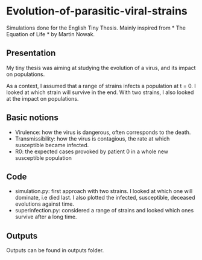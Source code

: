 # Evolution-of-parasitic-viral-strains
Simulations done for the English Tiny Thesis.
Mainly inspired from * The Equation of Life * by Martin Nowak.

## Presentation

My tiny thesis was aiming at studying the evolution of a virus, and its impact on populations. 

As a context, I assumed that a range of strains infects a population at t = 0.  I looked at which strain will survive in the end. With two strains, I also looked at the impact on populations. 

## Basic notions

* Virulence: how the virus is dangerous, often corresponds to the death.
* Transmissibility: how the virus is contagious, the rate at which susceptible became infected.
* R0: the expected cases provoked by patient 0 in a whole new susceptible population 

## Code

- simulation.py: first approach with two strains. I looked at which one will dominate, i.e died last. I also plotted the infected, susceptible, deceased evolutions against time.
- superinfection.py: considered a range of strains and looked which ones survive after a long time. 

## Outputs

Outputs can be found in outputs folder.



